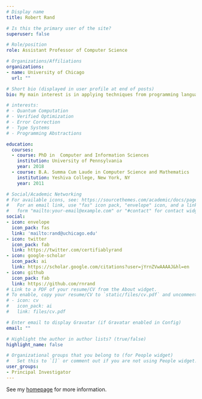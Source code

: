 ```yaml
---
# Display name
title: Robert Rand

# Is this the primary user of the site?
superuser: false

# Role/position
role: Assistant Professor of Computer Science

# Organizations/Affiliations
organizations:
- name: University of Chicago
  url: ""

# Short bio (displayed in user profile at end of posts)
bio: My main interest is in applying techniques from programming languages and formal verification to the domain of quantum computation.

# interests:
# - Quantum Computation
# - Verified Optimization
# - Error Correction
# - Type Systems
# - Programming Abstractions

education:
  courses:
  - course: PhD in  Computer and Information Sciences
    institution: University of Pennsylvania
    year: 2018
  - course: B.A. Summa Cum Laude in Computer Science and Mathematics
    institution: Yeshiva College, New York, NY
    year: 2011

# Social/Academic Networking
# For available icons, see: https://sourcethemes.com/academic/docs/page-builder/#icons
#   For an email link, use "fas" icon pack, "envelope" icon, and a link in the
#   form "mailto:your-email@example.com" or "#contact" for contact widget.
social:
- icon: envelope
  icon_pack: fas
  link: 'mailto:rand@uchicago.edu'
- icon: twitter
  icon_pack: fab
  link: https://twitter.com/certifiablyrand
- icon: google-scholar
  icon_pack: ai
  link: https://scholar.google.com/citations?user=jYrnZVwAAAAJ&hl=en
- icon: github
  icon_pack: fab
  link: https://github.com/rnrand
# Link to a PDF of your resume/CV from the About widget.
# To enable, copy your resume/CV to `static/files/cv.pdf` and uncomment the lines below.
# - icon: cv
#   icon_pack: ai
#   link: files/cv.pdf

# Enter email to display Gravatar (if Gravatar enabled in Config)
email: ""

# Highlight the author in author lists? (true/false)
highlight_name: false

# Organizational groups that you belong to (for People widget)
#   Set this to `[]` or comment out if you are not using People widget.
user_groups:
- Principal Investigator
---
```


See my [homepage](https://rand.cs.uchicago.edu/) for more information.

